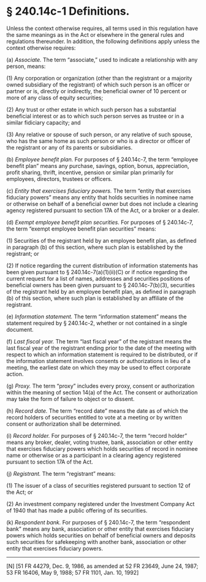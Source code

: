 # § 240.14c-1   Definitions.

Unless the context otherwise requires, all terms used in this regulation have the same meanings as in the Act or elsewhere in the general rules and regulations thereunder. In addition, the following definitions apply unless the context otherwise requires:


(a) *Associate.* The term “associate,” used to indicate a relationship with any person, means:


(1) Any corporation or organization (other than the registrant or a majority owned subsidiary of the registrant) of which such person is an officer or partner or is, directly or indirectly, the beneficial owner of 10 percent or more of any class of equity securities;


(2) Any trust or other estate in which such person has a substantial beneficial interest or as to which such person serves as trustee or in a similar fidiciary capacity; and


(3) Any relative or spouse of such person, or any relative of such spouse, who has the same home as such person or who is a director or officer of the registrant or any of its parents or subsidiaries. 


(b) *Employee benefit plan.* For purposes of § 240.14c-7, the term “employee benefit plan” means any purchase, savings, option, bonus, appreciation, profit sharing, thrift, incentive, pension or similar plan primarily for employees, directors, trustees or officers. 


(c) *Entity that exercises fiduciary powers.* The term “entity that exercises fiduciary powers” means any entity that holds securities in nominee name or otherwise on behalf of a beneficial owner but does not include a clearing agency registered pursuant to section 17A of the Act, or a broker or a dealer. 


(d) *Exempt employee benefit plan securities.* For purposes of § 240.14c-7, the term “exempt employee benefit plan securities” means: 


(1) Securities of the registrant held by an employee benefit plan, as defined in paragraph (b) of this section, where such plan is established by the registrant; or


(2) If notice regarding the current distribution of information statements has been given pursuant to § 240.14c-7(a)(1)(ii)(C) or if notice regarding the current request for a list of names, addresses and securities positions of beneficial owners has been given pursuant to § 240.14c-7(b)(3), securities of the registrant held by an employee benefit plan, as defined in paragraph (b) of this section, where such plan is established by an affiliate of the registrant.


(e) *Information statement.* The term “information statement” means the statement required by § 240.14c-2, whether or not contained in a single document. 


(f) *Last fiscal year.* The term “last fiscal year” of the registrant means the last fiscal year of the registrant ending prior to the date of the meeting with respect to which an information statement is required to be distributed, or if the information statement involves consents or authorizations in lieu of a meeting, the earliest date on which they may be used to effect corporate action. 


(g) *Proxy.* The term “proxy” includes every proxy, consent or authorization within the meaning of section 14(a) of the Act. The consent or authorization may take the form of failure to object or to dissent. 


(h) *Record date.* The term “record date” means the date as of which the record holders of securities entitled to vote at a meeting or by written consent or authorization shall be determined. 


(i) *Record holder.* For purposes of § 240.14c-7, the term “record holder” means any broker, dealer, voting trustee, bank, association or other entity that exercises fiduciary powers which holds securities of record in nominee name or otherwise or as a participant in a clearing agency registered pursuant to section 17A of the Act. 


(j) *Registrant.* The term “registrant” means:


(1) The issuer of a class of securities registered pursuant to section 12 of the Act; or


(2) An investment company registered under the Investment Company Act of 1940 that has made a public offering of its securities. 


(k) *Respondent bank.* For purposes of § 240.14c-7, the term “respondent bank” means any bank, association or other entity that exercises fiduciary powers which holds securities on behalf of beneficial owners and deposits such securities for safekeeping with another bank, association or other entity that exercises fiduciary powers.



---

[N] [51 FR 44279, Dec. 9, 1986, as amended at 52 FR 23649, June 24, 1987; 53 FR 16406, May 9, 1988; 57 FR 1101, Jan. 10, 1992]




